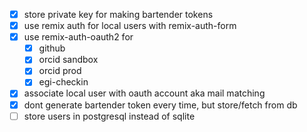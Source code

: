 - [x] store private key for making bartender tokens
- [x] use remix auth for local users with remix-auth-form
- [x] use remix-auth-oauth2 for
  - [x] github
  - [x] orcid sandbox
  - [x] orcid prod
  - [x] egi-checkin
- [x] associate local user with oauth account aka mail matching
- [x] dont generate bartender token every time, but store/fetch from db
- [ ] store users in postgresql instead of sqlite
